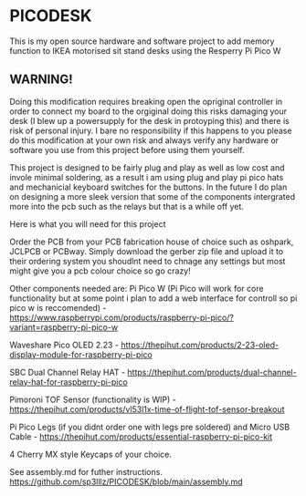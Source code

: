 # PICODESK

This is my open source hardware and software project to add memory function to IKEA motorised sit stand desks using the Resperry Pi Pico W

## WARNING! 

Doing this modification requires breaking open the opriginal controller in order to connect my board to the orgiginal doing this risks damaging your desk (I blew up a powersupply for the desk in protoyping this) and there is risk of personal injury. I bare no responsibility if this happens to you please do this modification at your own risk and always verify any hardware or software you use from this project before using them yourself. 

This project is designed to be fairly plug and play as well as low cost and invole minimal soldering, as a result i am using plug and play pi pico hats and mechanicial keyboard switches for the buttons. In the future I do plan on designing a more sleek version that some of the components intergrated more into the pcb such as the relays but that is a while off yet.

Here is what you will need for this project

Order the PCB from your PCB fabrication house of choice such as oshpark, JCLPCB or PCBway. Simply download the gerber zip file and upload it to their ordering system you shoudlnt need to chnage any settings but most might give you a pcb colour choice so go crazy!

Other components needed are:
Pi Pico W (Pi Pico will work for core functionality but at some point i plan to add a web interface for controll so pi pico w is reccomended) - https://www.raspberrypi.com/products/raspberry-pi-pico/?variant=raspberry-pi-pico-w

Waveshare Pico OLED 2.23 - https://thepihut.com/products/2-23-oled-display-module-for-raspberry-pi-pico 

SBC Dual Channel Relay HAT - https://thepihut.com/products/dual-channel-relay-hat-for-raspberry-pi-pico

Pimoroni TOF Sensor (functionality is WIP) - https://thepihut.com/products/vl53l1x-time-of-flight-tof-sensor-breakout

Pi Pico Legs (if you didnt order one with legs pre soldered) and Micro USB Cable - https://thepihut.com/products/essential-raspberry-pi-pico-kit

4 Cherry MX style Keycaps of your choice.

See assembly.md for futher instructions. https://github.com/sp3lllz/PICODESK/blob/main/assembly.md
